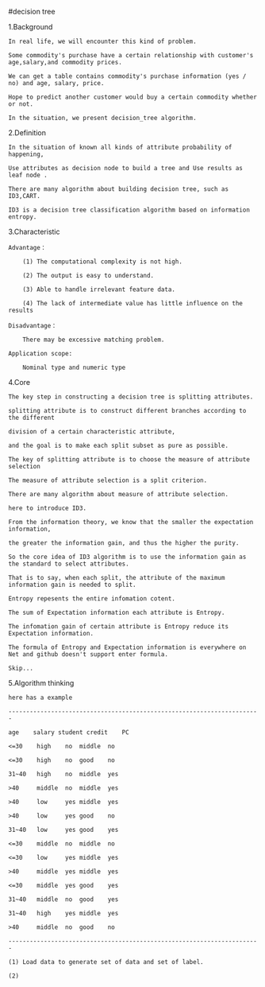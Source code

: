 #decision tree

1.Background

    In real life, we will encounter this kind of problem.
    
    Some commodity's purchase have a certain relationship with customer's age,salary,and commodity prices. 
    
    We can get a table contains commodity's purchase information (yes / no) and age, salary, price. 
    
    Hope to predict another customer would buy a certain commodity whether or not. 
    
    In the situation, we present decision_tree algorithm.
    
2.Definition

    In the situation of known all kinds of attribute probability of happening,
    
    Use attributes as decision node to build a tree and Use results as leaf node .
    
    There are many algorithm about building decision tree, such as ID3,CART.
    
    ID3 is a decision tree classification algorithm based on information entropy.
    
3.Characteristic

    Advantage：
    
        (1) The computational complexity is not high.
        
        (2) The output is easy to understand.
        
        (3) Able to handle irrelevant feature data.
        
        (4) The lack of intermediate value has little influence on the results
    
    Disadvantage：
    
        There may be excessive matching problem.
    
    Application scope:
    
        Nominal type and numeric type

4.Core
    
    The key step in constructing a decision tree is splitting attributes. 
    
    splitting attribute is to construct different branches according to the different 
    
    division of a certain characteristic attribute, 
    
    and the goal is to make each split subset as pure as possible.
    
    The key of splitting attribute is to choose the measure of attribute selection
    
    The measure of attribute selection is a split criterion. 
    
    There are many algorithm about measure of attribute selection.
    
    here to introduce ID3.
    
    From the information theory, we know that the smaller the expectation information, 
    
    the greater the information gain, and thus the higher the purity.
    
    So the core idea of ID3 algorithm is to use the information gain as the standard to select attributes.

    That is to say, when each split, the attribute of the maximum information gain is needed to split.
    
    Entropy repesents the entire infomation cotent. 
    
    The sum of Expectation information each attribute is Entropy.
    
    The infomation gain of certain attribute is Entropy reduce its Expectation information.
    
    The formula of Entropy and Expectation information is everywhere on Net and github doesn't support enter formula.

    Skip...
5.Algorithm thinking

    here has a example
    
    -----------------------------------------------------------------------
    
    age	   salary student credit	PC
    
    <=30	high	no	middle	no
    
    <=30	high	no	good	no
    
    31~40	high	no	middle	yes
    
    >40	    middle	no	middle	yes
    
    >40	    low	    yes	middle	yes
    
    >40	    low	    yes	good	no
    
    31~40	low     yes	good	yes
    
    <=30	middle	no	middle	no
    
    <=30	low	    yes	middle	yes
    
    >40	    middle	yes	middle	yes
    
    <=30	middle	yes	good	yes
    
    31~40	middle	no	good	yes
    
    31~40	high	yes	middle	yes
    
    >40	    middle	no	good	no
    
    -----------------------------------------------------------------------
    
    (1) Load data to generate set of data and set of label.
    
    (2) 
    
    
    
